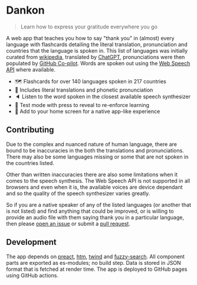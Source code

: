 # Dankon

> Learn how to express your gratitude everywhere you go

A web app that teaches you how to say "thank you" in (almost) every language with flashcards detailing the literal translation, pronunciation and countries that the language is spoken in. This list of languages was initially curated from [wikipedia](https://en.wikipedia.org/wiki/List_of_official_languages_by_country_and_territory), translated by [ChatGPT](https://chat.openai.com), pronunciations were then populated by [GitHub Co-pilot](https://github.com/features/copilot). Words are spoken out using the [Web Speech API](https://developer.mozilla.org/en-US/docs/Web/API/Web_Speech_API) where available.

- 🗺 Flashcards for over 140 languages spoken in 217 countries
- 💬 Includes literal translations and phonetic pronunciation
- 🔈 Listen to the word spoken in the closest available speech synthesizer
- 🧩 Test mode with press to reveal to re-enforce learning
- 📲 Add to your home screen for a native app-like experience

## Contributing

Due to the complex and nuanced nature of human language, there are bound to be inaccuracies in the both the translations and pronunciations. There may also be some languages missing or some that are not spoken in the countries listed.

Other than written inaccuracies there are also some limitations when it comes to the speech synthesis. The Web Speech API is not supported in all browsers and even when it is, the available voices are device dependant and so the quality of the speech synthesizer varies greatly.

So if you are a native speaker of any of the listed languages (or another that is not listed) and find anything that could be improved, or is willing to provide an audio file with them saying thank you in a particular language, then please [open an issue](https://github.com/lukejacksonn/dankon/issues) or submit a [pull request](https://github.com/lukejacksonn/dankon/pulls).

## Development

The app depends on [preact](https://github.com/preactjs/preact), [htm](https://github.com/developit/htm), [twind](https://github.com/tw-in-js/twind) and [fuzzy-search](https://github.com/wouterrutgers/fuzzy-search). All component parts are exported as es-modules; no build step. Data is stored in JSON format that is fetched at render time. The app is deployed to GitHub pages using GitHub actions.
